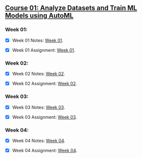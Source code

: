 ## [Course 01: Analyze Datasets and Train ML Models using AutoML](https://www.coursera.org/learn/automl-datasets-ml-models?specialization=practical-data-science)

### Week 01:

<!-- - [x] Keynotes:

> 1. **Artificial Intelligence (AI)** mimics human behavior.

> 2. **Machine Learning (ML)** is a subset of AI that uses statistical methods and algorithms that are able to learn from data without being explicitly programmed.

> 3. **Deep learning (DL)** is a subset of machine learning that uses artificial neural networks to learn from data.

> 4. **AWS SageMaker** -->

- [x] Week 01 Notes: [Week 01](./week_01/C1_W1.pdf).

- [x] Week 01 Assignment: [Week 01](.Week_01/C1_W1_Assignment.ipynb).

### Week 02: 

<!-- - [x] Keynotes:

> 1. **Statistical Bias**: Training data does not comprehensively represent the underlying problem space.

> 2. **Statistical Bias Causes**: Activity Bias, Societal Bias, Selection Bias, Data Drift/Shift, ...

> 3. **Class Imbalance (CI)** measures the imbalance in the number of members between different facet values.

> 4. **Detecting Statistical Bias** by AWS SageMaker DataWrangler and AWS SageMaker Clarify.

> 5. **Feature Importance** explains the features that make up the training data using a score. How useful or valuable the feature is relative to other features?

> 5. **SHAP (SHapley Additive exPlanations)** -->

- [x] Week 02 Notes: [Week 02](./week_02/C1_W2.pdf).

- [x] Week 02 Assignment: [Week 02](.Week_02/C1_W2_Assignment.ipynb).

### Week 03: 

<!-- - [x] Keynotes:

> 1. **Data Prepreration** includes Ingesting & Analyzing, Prepraring & Transforming, Training & Tuning, and Deploying & Managing. 

> 2. **AutoML** aims at automating the process of building a model.

> 3. **Model Hosting**. -->

- [x] Week 03 Notes: [Week 03](./week_03/C1_W3.pdf).

- [x] Week 03 Assignment: [Week 03](.Week_03/C1_W3_Assignment.ipynb).

### Week 04:

<!-- - [x] Keynotes

> 1. **Built-in Alogrithms** in AWS SageMaker supports Classification, Regression, and Clustering problems.

> 2. **Text Analysis Evolution**: Word2Vec (CBOW & Skip-gram), GloVe,  FastText, Transformer, BlazingText, ELMo, GPT, BERT, ... -->

- [x] Week 04 Notes: [Week 04](./week_04/C1_W4.pdf).

- [x] Week 04 Assignment: [Week 04](.Week_04/C1_W4_Assignment.ipynb).
